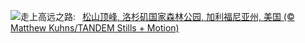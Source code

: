 ![](https://www.bing.com/th?id=OHR.PacificCrestTrail_ZH-CN9582395021_UHD.jpg&w=1000)走上高远之路:&nbsp;&ensp;[松山顶峰, 洛杉矶国家森林公园, 加利福尼亚州, 美国 (© Matthew Kuhns/TANDEM Stills + Motion)](https://www.bing.com/th?id=OHR.PacificCrestTrail_ZH-CN9582395021_UHD.jpg)
<br><br/>
